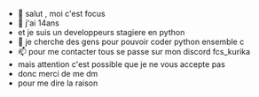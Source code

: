 - 👋 salut , moi c'est focus 
- 👀 j'ai 14ans
-  et je suis un developpeurs stagiere en python
- 💞️ je cherche des gens pour pouvoir coder python ensemble c
- 📫 pour me contacter tous se passe sur mon discord fcs_kurika
- mais attention c'est possible que je ne vous accepte pas
- donc merci de me dm
- pour me dire la raison
<!---
Focusles/Focusles is a ✨ special ✨ repository because its `README.md` (this file) appears on your GitHub profile.
You can click the Preview link to take a look at your changes.
--->
